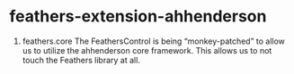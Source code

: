 # feathers-extension-ahhenderson

1. feathers.core
The FeathersControl is being “monkey-patched” to allow us to utilize the ahhenderson core framework. This allows us to not touch the Feathers library at all.
